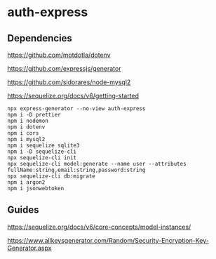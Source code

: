 # auth-express

## Dependencies

https://github.com/motdotla/dotenv

https://github.com/expressjs/generator

https://github.com/sidorares/node-mysql2

https://sequelize.org/docs/v6/getting-started

```shell
npx express-generator --no-view auth-express
npm i -D prettier
npm i nodemon
npm i dotenv
npm i cors
npm i mysql2
npm i sequelize sqlite3
npm i -D sequelize-cli
npx sequelize-cli init
npx sequelize-cli model:generate --name user --attributes fullName:string,email:string,password:string
npx sequelize-cli db:migrate
npm i argon2
npm i jsonwebtoken
```

## Guides

https://sequelize.org/docs/v6/core-concepts/model-instances/

https://www.allkeysgenerator.com/Random/Security-Encryption-Key-Generator.aspx
